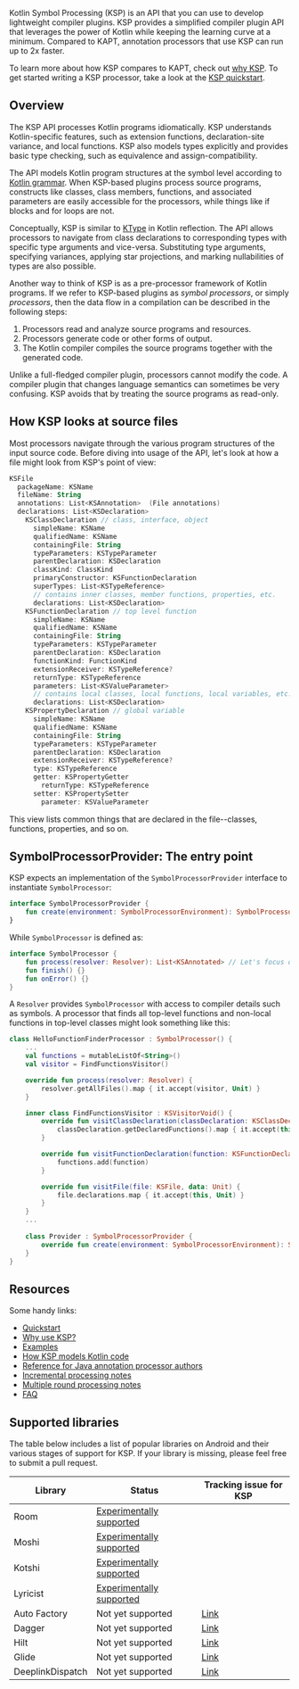 [//]: # (title: Kotlin Symbol Processing API)

Kotlin Symbol Processing (KSP) is an API that you can use to develop
lightweight compiler plugins. KSP provides a simplified compiler plugin
API that leverages the power of Kotlin while keeping the learning curve at
a minimum. Compared to KAPT, annotation processors that use KSP can run up to 2x faster.

To learn more about how KSP compares to KAPT, check out [why KSP](ksp-why-ksp.md). To get started writing a KSP processor, take a look at the [KSP quickstart](ksp-quickstart.md).

## Overview

The KSP API processes Kotlin programs idiomatically. KSP understands
Kotlin-specific features, such as extension functions, declaration-site
variance, and local functions. KSP also models types explicitly and
provides basic type checking, such as equivalence and assign-compatibility.

The API models Kotlin program structures at the symbol level according to
[Kotlin grammar](https://kotlinlang.org/docs/reference/grammar.html). When
KSP-based plugins process source programs, constructs like classes, class
members, functions, and associated parameters are easily accessible for the
processors, while things like if blocks and for loops are not.

Conceptually, KSP is similar to
[KType](https://kotlinlang.org/api/latest/jvm/stdlib/kotlin.reflect/-k-type/)
in Kotlin reflection. The API allows processors to navigate from class
declarations to corresponding types with specific type arguments and
vice-versa. Substituting type arguments, specifying variances, applying
star projections, and marking nullabilities of types are also possible.

Another way to think of KSP is as a pre-processor framework of Kotlin
programs. If we refer to KSP-based plugins as _symbol processors_, or
simply _processors_, then the data flow in a compilation can be described
in the following steps:

1. Processors read and analyze source programs and resources.
1. Processors generate code or other forms of output.
1. The Kotlin compiler compiles the source programs together with the
   generated code.

Unlike a full-fledged compiler plugin, processors cannot modify the code.
A compiler plugin that changes language semantics can sometimes be very
confusing. KSP avoids that by treating the source programs as read-only.

## How KSP looks at source files

Most processors navigate through the various program structures of the
input source code. Before diving into usage of the API, let's look at how
a file might look from KSP's point of view:

```kotlin
KSFile
  packageName: KSName
  fileName: String
  annotations: List<KSAnnotation>  (File annotations)
  declarations: List<KSDeclaration>
    KSClassDeclaration // class, interface, object
      simpleName: KSName
      qualifiedName: KSName
      containingFile: String
      typeParameters: KSTypeParameter
      parentDeclaration: KSDeclaration
      classKind: ClassKind
      primaryConstructor: KSFunctionDeclaration
      superTypes: List<KSTypeReference>
      // contains inner classes, member functions, properties, etc.
      declarations: List<KSDeclaration>
    KSFunctionDeclaration // top level function
      simpleName: KSName
      qualifiedName: KSName
      containingFile: String
      typeParameters: KSTypeParameter
      parentDeclaration: KSDeclaration
      functionKind: FunctionKind
      extensionReceiver: KSTypeReference?
      returnType: KSTypeReference
      parameters: List<KSValueParameter>
      // contains local classes, local functions, local variables, etc.
      declarations: List<KSDeclaration>
    KSPropertyDeclaration // global variable
      simpleName: KSName
      qualifiedName: KSName
      containingFile: String
      typeParameters: KSTypeParameter
      parentDeclaration: KSDeclaration
      extensionReceiver: KSTypeReference?
      type: KSTypeReference
      getter: KSPropertyGetter
        returnType: KSTypeReference
      setter: KSPropertySetter
        parameter: KSValueParameter
```

This view lists common things that are declared in the file--classes,
functions, properties, and so on.

## SymbolProcessorProvider: The entry point

KSP expects an implementation of the `SymbolProcessorProvider` interface to instantiate `SymbolProcessor`:

```kotlin
interface SymbolProcessorProvider {
    fun create(environment: SymbolProcessorEnvironment): SymbolProcessor
}
```

While `SymbolProcessor` is defined as:

```kotlin
interface SymbolProcessor {
    fun process(resolver: Resolver): List<KSAnnotated> // Let's focus on this
    fun finish() {}
    fun onError() {}
}
```

A `Resolver` provides `SymbolProcessor` with access to compiler details
such as symbols. A processor that finds all top-level functions and non-local functions in top-level
classes might look something like this:

```kotlin
class HelloFunctionFinderProcessor : SymbolProcessor() {
    ...
    val functions = mutableListOf<String>()
    val visitor = FindFunctionsVisitor()

    override fun process(resolver: Resolver) {
        resolver.getAllFiles().map { it.accept(visitor, Unit) }
    }

    inner class FindFunctionsVisitor : KSVisitorVoid() {
        override fun visitClassDeclaration(classDeclaration: KSClassDeclaration, data: Unit) {
            classDeclaration.getDeclaredFunctions().map { it.accept(this, Unit) }
        }

        override fun visitFunctionDeclaration(function: KSFunctionDeclaration, data: Unit) {
            functions.add(function)
        }

        override fun visitFile(file: KSFile, data: Unit) {
            file.declarations.map { it.accept(this, Unit) }
        }
    }
    ...
    
    class Provider : SymbolProcessorProvider {
        override fun create(environment: SymbolProcessorEnvironment): SymbolProcessor = ...
    }
}
```
## Resources

Some handy links:

* [Quickstart](ksp-quickstart.md)
* [Why use KSP?](ksp-why-ksp.md)
* [Examples](ksp-examples.md)
* [How KSP models Kotlin code](ksp-additional-details.md)
* [Reference for Java annotation processor authors](ksp-reference.md)
* [Incremental processing notes](ksp-incremental.md)
* [Multiple round processing notes](ksp-multi-round.md)
* [FAQ](ksp-faq.md)

## Supported libraries

The table below includes a list of popular libraries on Android and their various stages of support for KSP. If your library is missing, please feel free to submit a pull request.

|Library|Status|Tracking issue for KSP|
|---|---|---|
|Room|[Experimentally supported](https://developer.android.com/jetpack/androidx/releases/room#2.3.0-beta02)|   |
|Moshi|[Experimentally supported](https://github.com/ZacSweers/MoshiX/tree/main/moshi-ksp)|   |
|Kotshi|[Experimentally supported](https://github.com/ansman/kotshi)|   |
|Lyricist|[Experimentally supported](https://github.com/adrielcafe/lyricist)|   |
|Auto Factory|Not yet supported|[Link](https://github.com/google/auto/issues/982)|
|Dagger|Not yet supported|[Link](https://github.com/google/dagger/issues/2349)|
|Hilt|Not yet supported|[Link](https://issuetracker.google.com/179057202)|
|Glide|Not yet supported|[Link](https://github.com/bumptech/glide/issues/4492)|
|DeeplinkDispatch|Not yet supported|[Link](https://github.com/airbnb/DeepLinkDispatch/issues/307)|
